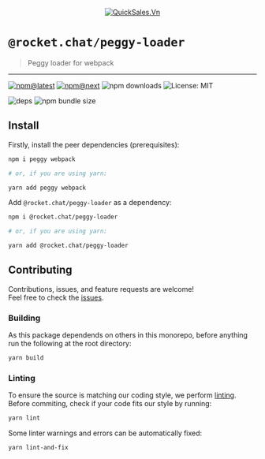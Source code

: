 <!--header-->

<p align="center">
  <a href="https://rocket.chat" title="QuickSales.Vn">
    <img src="https://github.com/QuickSales/QuickSales.Vn.Artwork/raw/master/Logos/2020/png/logo-horizontal-red.png" alt="QuickSales.Vn" />
  </a>
</p>

# `@rocket.chat/peggy-loader`

> Peggy loader for webpack

---

[![npm@latest](https://img.shields.io/npm/v/@rocket.chat/peggy-loader/latest?style=flat-square)](https://www.npmjs.com/package/@rocket.chat/peggy-loader/v/latest) [![npm@next](https://img.shields.io/npm/v/@rocket.chat/peggy-loader/next?style=flat-square)](https://www.npmjs.com/package/@rocket.chat/peggy-loader/v/next) ![npm downloads](https://img.shields.io/npm/dw/@rocket.chat/peggy-loader?style=flat-square) ![License: MIT](https://img.shields.io/npm/l/@rocket.chat/peggy-loader?style=flat-square)

![deps](https://img.shields.io/librariesio/release/npm/@rocket.chat/peggy-loader?style=flat-square) ![npm bundle size](https://img.shields.io/bundlephobia/min/@rocket.chat/peggy-loader?style=flat-square)

<!--/header-->

## Install

<!--install-->

Firstly, install the peer dependencies (prerequisites):

```sh
npm i peggy webpack

# or, if you are using yarn:

yarn add peggy webpack
```

Add `@rocket.chat/peggy-loader` as a dependency:

```sh
npm i @rocket.chat/peggy-loader

# or, if you are using yarn:

yarn add @rocket.chat/peggy-loader
```

<!--/install-->

## Contributing

<!--contributing(msg)-->

Contributions, issues, and feature requests are welcome!<br />
Feel free to check the [issues](https://github.com/QuickSales/fuselage/issues).

<!--/contributing(msg)-->

### Building

As this package dependends on others in this monorepo, before anything run the following at the root directory:

<!--yarn(build)-->

```sh
yarn build
```

<!--/yarn(build)-->

### Linting

To ensure the source is matching our coding style, we perform [linting](<https://en.wikipedia.org/wiki/Lint_(software)>).
Before commiting, check if your code fits our style by running:

<!--yarn(lint)-->

```sh
yarn lint
```

<!--/yarn(lint)-->

Some linter warnings and errors can be automatically fixed:

<!--yarn(lint-and-fix)-->

```sh
yarn lint-and-fix
```

<!--/yarn(lint-and-fix)-->
